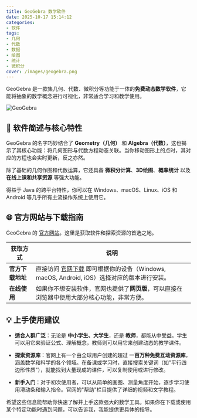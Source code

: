```yaml
---
title: GeoGebra 数学软件
date: 2025-10-17 15:14:12
categories:
- 软件
tags:
- 几何
- 代数
- 数据
- 绘图
- 统计
- 微积分
cover: /images/geogebra.png
---
```


GeoGebra 是一款集几何、代数、微积分等功能于一体的**免费动态数学软件**，它能将抽象的数学概念进行可视化，非常适合学习和教学使用。

![GeoGebra](/images/geogebra.png)

## 🧮 软件简述与核心特性

GeoGebra 的名字巧妙结合了 **Geometry（几何）** 和 **Algebra（代数）**，这也揭示了其核心功能：将几何图形与代数方程动态关联。当你移动图形上的点时，其对应的方程也会实时更新，反之亦然。

除了基础的几何作图和代数运算，它还具备 **微积分计算**、**3D绘图**、**概率统计** 以及 **在线上课和共享资源** 等强大功能。

得益于 Java 的跨平台特性，你可以在 Windows、macOS、Linux、iOS 和 Android 等几乎所有主流操作系统上使用它。

## 🌐 官方网站与下载指南

GeoGebra 的 [官方网站](https://www.geogebra.org/)。这里是获取软件和探索资源的首选之地。

| 获取方式 | 说明 |
| --- |  --- |
| **官方下载地址** | 直接访问 [官网下载](https://www.geogebra.org/download) 即可根据你的设备（Windows, macOS, Android, iOS）选择对应的版本进行安装。 |
| **在线使用** | 如果你不想安装软件，官网也提供了**网页版**，可以直接在浏览器中使用大部分核心功能，非常方便。 |

## 💡 上手使用建议

- **适合人群广泛**：无论是 **中小学生、大学生**，还是 **教师**，都能从中受益。学生可以用它来验证公式、理解概念，教师则可以用它来创建动态的教学课件。

- **探索资源库**：官网上有一个由全球用户创建的超过 **一百万种免费互动资源库**，涵盖数学和科学的各个领域。在备课或学习时，直接搜索关键词（如"平行四边形性质"），就能找到大量现成的课件，可以复制使用或进行修改。

- **新手入门**：对于初次使用者，可以从简单的画图、测量角度开始，逐步学习使用滑动条和输入指令。官网的"帮助"栏目提供了详细的视频和文字教程。

希望这些信息能帮助你快速了解并上手这款强大的数学工具。如果你在下载或使用某个特定功能时遇到问题，可以告诉我，我能提供更具体的指导。
